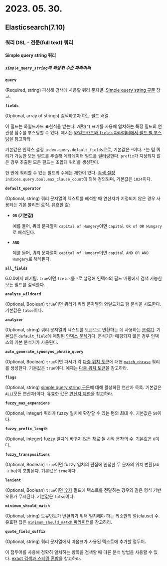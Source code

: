 # 2023. 05. 30.

## Elasticsearch(7.10)

### 쿼리 DSL - 전문(full text) 쿼리

#### Simple query string 쿼리

##### `simple_query_string`의 최상위 수준 파라미터

**`query`**

(Required, string) 파싱해 검색에 사용할 쿼리 문자열. [Simple query string 구문](https://www.elastic.co/guide/en/elasticsearch/reference/7.10/query-dsl-simple-query-string-query.html#simple-query-string-syntax) 참고.

**`fields`**

(Optional, array of strings) 검색하고자 하는 필드 배열.

이 필드는 와일드카드 표현식을 받는다. 캐럿(`^`) 표기를 사용해 일치하는 특정 필드의 연관성 점수를 부스팅할 수 있다. 예시는 [와일드카드와 `fields` 파라미터에서 필드 별 부스팅](https://www.elastic.co/guide/en/elasticsearch/reference/7.10/query-dsl-simple-query-string-query.html#simple-query-string-boost)을 참고하라.

기본값은 인덱스 설정 `index.query.default_fields`으로, 기본값은 `*`이다. `*`는 텀 쿼리가 가능한 모든 필드를 추출해 메타데이터 필드를 필터링한다. `prefix`가 지정되지 않은 경우 추출된 모든 필드는 조합돼 쿼리를 생성한다.

한 번에 쿼리할 수 있는 필드의 수에는 제한이 있다. [검색 설정](https://www.elastic.co/guide/en/elasticsearch/reference/7.10/search-settings.html) `indices.query.bool.max_clause_count`에 의해 정의되며, 기본값은 `1024`이다.

**`default_operator`**

(Optional, string) 쿼리 문자열의 텍스트를 해석할 때 연산자가 지정되지 않은 경우 사용되는 기본 불리언 로직. 유효한 값:

- **`OR` (기본값)**

  예를 들어, 쿼리 문자열이 `capital of Hungary`이면 `capital OR of OR Hungary`로 해석된다.

- **`AND`**

  예를 들어, 쿼리 문자열이 `capital of Hungary`이면 `capital AND OR AND Hungary`로 해석된다.

**`all_fields`**

6.0.0에서 폐기됨. `true`이면 `fields`를 `*`로 설정해 인덱스의 필드 매핑에서 검색 가능한 모든 필드를 검색한다.

**`analyze_wildcard`**

(Optional, Boolean) `true`이면 쿼리가 쿼리 문자열의 와일드카드 텀 분석을 시도한다. 기본값은 `false`이다.

**`analyzer`**

(Optional, string) 쿼리 문자열의 텍스트를 토큰으로 변환하는 데 사용하는 [분석기](https://www.elastic.co/guide/en/elasticsearch/reference/7.10/analysis.html). 기본값은 `default_field`에 매핑된 [인덱스 분석기](https://www.elastic.co/guide/en/elasticsearch/reference/7.10/specify-analyzer.html#specify-index-time-analyzer)다. 분석기가 매핑되지 않은 경우 인덱스의 기본 분석기가 사용된다.

**`auto_generate_synonyms_phrase_query`**

(Optional, Boolean) `true`이면 파서가 각 [다중 위치 토큰](https://www.elastic.co/guide/en/elasticsearch/reference/7.10/token-graphs.html#token-graphs-multi-position-tokens)에 대핸 [`match_phrase`](https://www.elastic.co/guide/en/elasticsearch/reference/7.10/query-dsl-match-query-phrase.html) 쿼리를 생성한다. 기본값은 `true`이다. 예제는 [다중 위치 토큰](https://www.elastic.co/guide/en/elasticsearch/reference/7.10/query-dsl-simple-query-string-query.html#simple-query-string-synonyms)을 참고하라.

**`flags`**

(Optional, string) [simple query string 구문](https://www.elastic.co/guide/en/elasticsearch/reference/7.10/query-dsl-simple-query-string-query.html#simple-query-string-syntax)에 대해 활성화된 연산자 목록. 기본값은 `ALL`(모든 연산자)이다. 유효한 값은 [연산자 제한](https://www.elastic.co/guide/en/elasticsearch/reference/7.10/query-dsl-simple-query-string-query.html#supported-flags)을 참고하라.

**`fuzzy_max_expansions`**

(Optional, integer) 쿼리가 fuzzy 일치에 확장할 수 있는 텀의 최대 수. 기본값은 `50`이다.

**`fuzzy_prefix_length`**

(Optional, integer) fuzzy 일치에 바꾸지 않은 채로 둘 시작 문자의 수. 기본값은 `0`이다.

**`fuzzy_transpositions`**

(Optional, Boolean) `true`이면 fuzzy 일치의 편집에 인접한 두 문자의 위치 변환(ab → ba)이 포함된다. 기본값은 `true`이다.

**`lenient`**

(Optional, Boolean) `true`이면 [숫자](https://www.elastic.co/guide/en/elasticsearch/reference/7.10/number.html) 필드에 텍스트를 전달하는 경우와 같은 형식 기반 오류가 무시된다. 기본값은 `false`이다.

**`minimum_should_match`**

(Optional, string) 도큐먼트가 반환되기 위해 일치해야 하는 최소한의 절(clause) 수. 유효한 값은 [`minimum_should_match` 파라미터](https://www.elastic.co/guide/en/elasticsearch/reference/7.10/query-dsl-minimum-should-match.html)를 참고하라.

**`quote_field_suffix`**

(Optional, string) 쿼리 문자열에서 따옴표가 사용된 텍스트에 추가할 접두어.

이 접두어를 사용해 정확히 일치하는 항목을 검색할 때 다른 분석 방법을 사용할 수 있다. [exact 검색과 스테밍 혼합](https://www.elastic.co/guide/en/elasticsearch/reference/7.10/mixing-exact-search-with-stemming.html)을 참고하라.